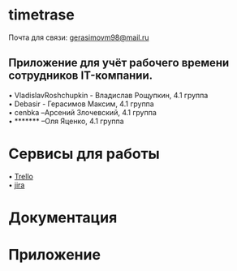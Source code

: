 # timetrase

Почта для связи: gerasimovm98@mail.ru

## Приложение для учёт рабочего времени сотрудников IT-компании.		



•	VladislavRoshchupkin - Владислав Рощупкин, 4.1 группа <br>
•	Debasir - Герасимов Максим, 4.1 группа <br>
•	cenbka –Арсений Злочевский, 4.1 группа <br>
•	******* –Оля Яценко, 4.1 группа

# Сервисы для работы
•	[Trello](https://trello.com/b/xU2L6v14/timetrace) <br>
•	[jira]() 

# Документация

# Приложение 
